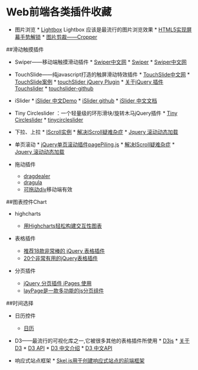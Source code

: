 # Web前端各类插件收藏

* 图片浏览
      * [Lightbox](http://lokeshdhakar.com/projects/lightbox2/#examples) Lightbox 应该是最流行的图片浏览效果
      * [HTML5实现屏幕手势解锁](http://www.alloyteam.com/2015/07/html5-shi-xian-ping-mu-shou-shi-jie-suo/#rd)
      * [图片剪裁——Cropper](http://fengyuanchen.github.io/cropper/)

##滑动触摸插件
* Swiper——移动端触摸滑动插件
      * [Swiper中文网](http://www.swiper.com.cn/)
      * [Swiper](http://www.idangero.us/swiper/demos/#.VlQpDeyqqkq)
      * [Swiper中文网](http://www.swiper.com.cn/api/index.html)


* TouchSlide——纯javascript打造的触屏滑动特效插件
      * [TouchSlide中文网](http://www.superslide2.com/TouchSlide/)
      * [TouchSlide案例](http://www.superslide2.com/TouchSlide/howToUse.html)
      * [touchSlider jQuery Plugin](http://www.mobilizetoday.com/freebies/touchslider)
      * [关于jQuery 插件 Touchslider](http://www.tuicool.com/articles/bIJ7ry)
      * [touchslider-github](https://github.com/qiqiboy/touchslider)
   
   
* iSlider
      * [iSlider 中文Demo](http://be-fe.github.io/iSlider/demo/)
      * [iSlider github](https://github.com/peunzhang/iSlider)
      * [iSlider 中文文档](https://github.com/BE-FE/iSlider/blob/master/README_Chinese.md)

   
* Tiny Circleslider ：一个轻量级的环形滑块/旋转木马jQuery插件
      * [Tiny Circleslider](http://www.open-open.com/lib/view/open1349583827572.html)
      * [tinycircleslider](http://baijs.com/tinycircleslider/)

   
* 下拉、上拉
      * [IScroll实例](http://www.wglong.com/index/demos/pullDownRefresh/cubiq-iscroll/index.html)
      * [解决IScroll疑难杂症](http://www.cnblogs.com/yexiaochai/p/3764503.html)
      * [Jquery 滚动动态加载](http://www.techug.com/jquery)
   
* 单页滚动
      * [jQuery单页滚动插件pagePiling.js](http://www.jq22.com/jquery-info573)
      * [解决IScroll疑难杂症](http://www.cnblogs.com/yexiaochai/p/3764503.html)
      * [Jquery 滚动动态加载](http://www.techug.com/jquery)   

   
* 拖动插件
    * [dragdealer](http://skidding.github.io/dragdealer/)
    * [dragula](http://bevacqua.github.io/dragula/)
    * [可拖动div](http://touch.code.baidu.com/examples.html)移动端有效



##图表控件Chart
* highcharts
    * [用Highcharts轻松构建交互性图表](http://blog.fens.me/tag/grunt/)


* 表格插件
    * [推荐18款非常棒的 jQuery 表格插件](http://www.cnblogs.com/lhb25/archive/2011/04/10/jquery-table-plugin.html) 
    * [20个非常有用的jQuery表格插件](http://www.iteye.com/news/21050)


* 分页插件
    * [jQuery 分页插件 jPages 使用](http://blog.csdn.net/leixiaohua1020/article/details/12650563) 
    * [layPage是一款多功能的js分页组件](http://laypage.layui.com/)


##时间选择
* 日历控件
    * [日历](http://codepen.io/Yingkx/pen/gaPyJR)


* D3——最流行的可视化库之一,它被很多其他的表格插件所使用
      * [D3js](http://d3js.org/)
      * [关于D3](http://www.netfoucs.com/article/zhang__tianxu/62244.html)
      * [D3 API](https://github.com/mbostock/d3/wiki/API-Reference)
      * [D3 中文介绍](https://github.com/mbostock/d3/wiki/CN-Home)
      * [D3 中文API](https://github.com/mbostock/d3/wiki/Api-%E5%8F%82%E8%80%83)


* 响应式站点框架
      * [Skel.js用于创建响应式站点的前端框架](http://www.uedsc.com/skel-js.html)
